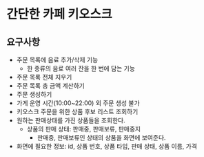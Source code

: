 # 간단한 카페 키오스크

## 요구사항
- 주문 목록에 음료 추가/삭제 기능
  - 한 종류의 음료 여러 잔을 한 번에 담는 기능
- 주문 목록 전체 지우기
- 주문 목록 총 금액 계산하기
- 주문 생성하기
- 가게 운영 시간(10:00~22:00) 외 주문 생성 불가
- 키오스크 주문을 위한 상품 후보 리스트 조회하기
- 원하는 판매상태를 가진 상품들을 조회한다.
  - 상품의 판매 상태: 판매중, 판매보류, 판매중지
    - 판매중, 판매보류인 상태의 상품을 화면에 보여준다.
- 화면에 필요한 정보: id, 상품 번호, 상품 타입, 판매 상태, 상품 이름, 가격